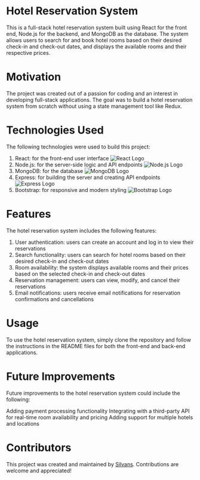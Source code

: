 # Hotel Reservation System
This is a full-stack hotel reservation system built using React for the front end, Node.js for the backend, and MongoDB as the database. The system allows users to search for and book hotel rooms based on their desired check-in and check-out dates, and displays the available rooms and their respective prices.

# Motivation
The project was created out of a passion for coding and an interest in developing full-stack applications. The goal was to build a hotel reservation system from scratch without using a state management tool like Redux.

# Technologies Used
The following technologies were used to build this project:

1. React: for the front-end user interface
   ![React Logo](https://upload.wikimedia.org/wikipedia/commons/a/a7/React-icon.svg)
2. Node.js: for the server-side logic and API endpoints
   ![Node.js Logo](https://upload.wikimedia.org/wikipedia/commons/d/d9/Node.js_logo.svg)
3. MongoDB: for the database
   ![MongoDB Logo](https://upload.wikimedia.org/wikipedia/en/thumb/4/45/MongoDB-Logo.svg/1200px-MongoDB-Logo.svg.png)
4. Express: for building the server and creating API endpoints
   ![Express Logo](https://upload.wikimedia.org/wikipedia/commons/6/64/Expressjs.png)
5. Bootstrap: for responsive and modern styling
   ![Bootstrap Logo](https://upload.wikimedia.org/wikipedia/commons/thumb/b/b2/Bootstrap_logo.svg/1200px-Bootstrap_logo.svg.png)

# Features
The hotel reservation system includes the following features:

1. User authentication: users can create an account and log in to view their reservations
2. Search functionality: users can search for hotel rooms based on their desired check-in and check-out dates
3. Room availability: the system displays available rooms and their prices based on the selected check-in and check-out dates
4. Reservation management: users can view, modify, and cancel their reservations
5. Email notifications: users receive email notifications for reservation confirmations and cancellations
# Usage
To use the hotel reservation system, simply clone the repository and follow the instructions in the README files for both the front-end and back-end applications.

# Future Improvements
Future improvements to the hotel reservation system could include the following:

Adding payment processing functionality
Integrating with a third-party API for real-time room availability and pricing
Adding support for multiple hotels and locations
# Contributors
This project was created and maintained by [Silvans](https://github.com/Silvokyda/). Contributions are welcome and appreciated!

